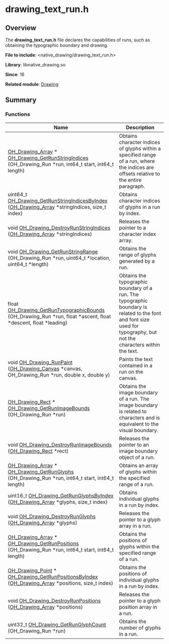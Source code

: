 # drawing_text_run.h


## Overview

The **drawing_text_run.h** file declares the capabilities of runs, such as obtaining the typographic boundary and drawing.

**File to include**: <native_drawing/drawing_text_run.h>

**Library**: libnative_drawing.so

**Since**: 16

**Related module**: [Drawing](_drawing.md)


## Summary


### Functions

| Name| Description|
| -------- | -------- |
| [OH_Drawing_Array](_drawing.md#oh_drawing_array) \* [OH_Drawing_GetRunStringIndices](_drawing.md#oh_drawing_getrunstringindices) (OH_Drawing_Run \*run, int64_t start, int64_t length) | Obtains character indices of glyphs within a specified range of a run, where the indices are offsets relative to the entire paragraph. |
| uint64_t [OH_Drawing_GetRunStringIndicesByIndex](_drawing.md#oh_drawing_getrunstringindicesbyindex) ([OH_Drawing_Array](_drawing.md#oh_drawing_array) \*stringIndices, size_t index) | Obtains character indices of glyphs in a run by index. |
| void [OH_Drawing_DestroyRunStringIndices](_drawing.md#oh_drawing_destroyrunstringindices) ([OH_Drawing_Array](_drawing.md#oh_drawing_array) \*stringIndices) | Releases the pointer to a character index array. |
| void [OH_Drawing_GetRunStringRange](_drawing.md#oh_drawing_getrunstringrange) (OH_Drawing_Run \*run, uint64_t \*location, uint64_t \*length) | Obtains the range of glyphs generated by a run. |
| float [OH_Drawing_GetRunTypographicBounds](_drawing.md#oh_drawing_getruntypographicbounds) (OH_Drawing_Run \*run, float \*ascent, float \*descent, float \*leading) | Obtains the typographic boundary of a run. The typographic boundary is related to the font and font size used for typography, but not the characters within the text. |
| void [OH_Drawing_RunPaint](_drawing.md#oh_drawing_runpaint) ([OH_Drawing_Canvas](_drawing.md#oh_drawing_canvas) \*canvas, OH_Drawing_Run \*run, double x, double y) | Paints the text contained in a run on the canvas. |
| [OH_Drawing_Rect](_drawing.md#oh_drawing_rect) \* [OH_Drawing_GetRunImageBounds](_drawing.md#oh_drawing_getrunimagebounds) (OH_Drawing_Run \*run) | Obtains the image boundary of a run. The image boundary is related to characters and is equivalent to the visual boundary. |
| void [OH_Drawing_DestroyRunImageBounds](_drawing.md#oh_drawing_destroyrunimagebounds) ([OH_Drawing_Rect](_drawing.md#oh_drawing_rect) \*rect) | Releases the pointer to an image boundary object of a run. |
| [OH_Drawing_Array](_drawing.md#oh_drawing_array) \* [OH_Drawing_GetRunGlyphs](_drawing.md#oh_drawing_getrunglyphs) (OH_Drawing_Run \*run, int64_t start, int64_t length) | Obtains an array of glyphs within the specified range of a run. |
| uint16_t [OH_Drawing_GetRunGlyphsByIndex](_drawing.md#oh_drawing_getrunglyphsbyindex) ([OH_Drawing_Array](_drawing.md#oh_drawing_array) \*glyphs, size_t index) | Obtains individual glyphs in a run by index. |
| void [OH_Drawing_DestroyRunGlyphs](_drawing.md#oh_drawing_destroyrunglyphs) ([OH_Drawing_Array](_drawing.md#oh_drawing_array) \*glyphs) | Releases the pointer to a glyph array in a run. |
| [OH_Drawing_Array](_drawing.md#oh_drawing_array) \* [OH_Drawing_GetRunPositions](_drawing.md#oh_drawing_getrunpositions) (OH_Drawing_Run \*run, int64_t start, int64_t length) | Obtains the positions of glyphs within the specified range of a run. |
| [OH_Drawing_Point](_drawing.md#oh_drawing_point) \* [OH_Drawing_GetRunPositionsByIndex](_drawing.md#oh_drawing_getrunpositionsbyindex) ([OH_Drawing_Array](_drawing.md#oh_drawing_array) \*positions, size_t index) | Obtains the positions of individual glyphs in a run by index. |
| void [OH_Drawing_DestroyRunPositions](_drawing.md#oh_drawing_destroyrunpositions) ([OH_Drawing_Array](_drawing.md#oh_drawing_array) \*positions) | Releases the pointer to a glyph position array in a run. |
| uint32_t [OH_Drawing_GetRunGlyphCount](_drawing.md#oh_drawing_getrunglyphcount) (OH_Drawing_Run \*run) | Obtains the number of glyphs in a run. |
